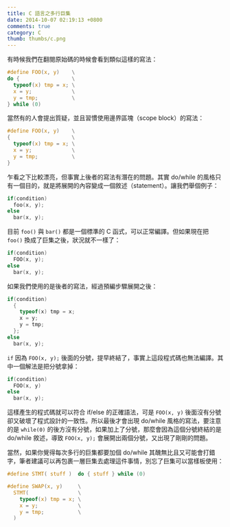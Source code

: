 ```yaml
---
title: C 語言之多行巨集
date: 2014-10-07 02:19:13 +0800
comments: true
category: C
thumb: thumbs/c.png
---
```


有時候我們在翻閱原始碼的時候會看到類似這樣的寫法：

```c
#define FOO(x, y)    \
do {                 \
  typeof(x) tmp = x; \
  x = y;             \
  y = tmp;           \
} while (0)
```

當然有的人會提出質疑，並且習慣使用邊界區塊（scope block）的寫法：

```c
#define FOO(x, y)    \
{                    \
  typeof(x) tmp = x; \
  x = y;             \
  y = tmp;           \
}
```

乍看之下比較漂亮，但事實上後者的寫法有潛在的問題。其實 do/while 的風格只有一個目的，就是將展開的內容變成一個敘述（statement）。讓我們舉個例子：

```c
if(condition)
  foo(x, y);
else
  bar(x, y);
```

目前 `foo()` 與 `bar()` 都是一個標準的 C 函式，可以正常編譯。但如果現在把 `foo()` 換成了巨集之後，狀況就不一樣了：

```c
if(condition)
  FOO(x, y);
else
  bar(x, y);
```

如果我們使用的是後者的寫法，經過預編步驟展開之後：

```c
if(condition)
  {
    typeof(x) tmp = x;
    x = y;
    y = tmp;
  };
else
  bar(x, y);
```

`if` 因為 `FOO(x, y);` 後面的分號，提早終結了，事實上這段程式碼也無法編譯。其中一個解法是把分號拿掉：

```c
if(condition)
  FOO(x, y)
else
  bar(x, y);
```

這樣產生的程式碼就可以符合 if/else 的正確語法，可是 `FOO(x, y)` 後面沒有分號卻又破壞了程式設計的一致性。所以最後才會出現 do/while 風格的寫法，要注意的是 `while(0)` 的後方沒有分號，如果加上了分號，那麼會因為這個分號終結的是 do/while 敘述，導致 `FOO(x, y);` 會展開出兩個分號，又出現了剛剛的問題。

當然，如果你覺得每次多行的巨集都要加個 do/while 其醜無比且又可能會打錯字，筆者建議可以再包裹一層巨集去處理這件事情，別忘了巨集可以當樣板使用：

```c
#define STMT( stuff )  do { stuff } while (0)

#define SWAP(x, y)     \
  STMT(                \
    typeof(x) tmp = x; \
    x = y;             \
    y = tmp;           \
  )
```
